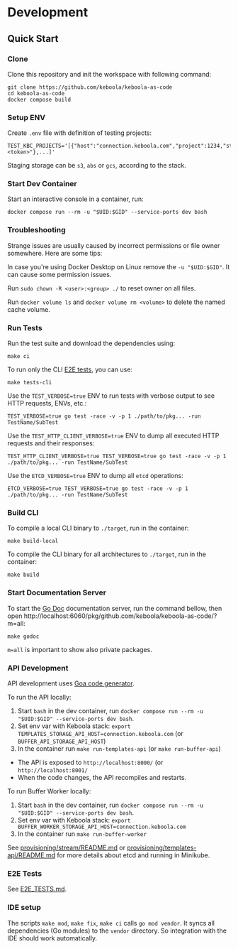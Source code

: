 # Development

## Quick Start

### Clone

Clone this repository and init the workspace with following command:

```
git clone https://github.com/keboola/keboola-as-code
cd keboola-as-code
docker compose build
```

### Setup ENV

Create `.env` file with definition of testing projects:
```
TEST_KBC_PROJECTS='[{"host":"connection.keboola.com","project":1234,"stagingStorage":"s3","backend":"snowflake/bigquery","token":"<token>"},...]'
```

Staging storage can be `s3`, `abs` or `gcs`, according to the stack.

### Start Dev Container

Start an interactive console in a container, run:
```
docker compose run --rm -u "$UID:$GID" --service-ports dev bash
```

### Troubleshooting

Strange issues are usually caused by incorrect permissions or file owner somewhere. Here are some tips:

In case you're using Docker Desktop on Linux remove the `-u "$UID:$GID"`. It can cause some permission issues.

Run `sudo chown -R <user>:<group> ./` to reset owner on all files.

Run `docker volume ls` and `docker volume rm <volume>` to delete the named cache volume.

### Run Tests

Run the test suite and download the dependencies using:
```
make ci
```

To run only the CLI [E2E tests](./e2e_tests.md), you can use:
```
make tests-cli
```

Use the `TEST_VERBOSE=true` ENV to run tests with verbose output to see HTTP requests, ENVs, etc.:
```
TEST_VERBOSE=true go test -race -v -p 1 ./path/to/pkg... -run TestName/SubTest
```

Use the `TEST_HTTP_CLIENT_VERBOSE=true` ENV to dump all executed HTTP requests and their responses:
```
TEST_HTTP_CLIENT_VERBOSE=true TEST_VERBOSE=true go test -race -v -p 1 ./path/to/pkg... -run TestName/SubTest
```

Use the `ETCD_VERBOSE=true` ENV to dump all `etcd` operations:
```
ETCD_VERBOSE=true TEST_VERBOSE=true go test -race -v -p 1 ./path/to/pkg... -run TestName/SubTest
```

### Build CLI

To compile a local CLI binary to `./target`, run in the container:
```
make build-local
```

To compile the CLI binary for all architectures to `./target`, run in the container:
```
make build
```

### Start Documentation Server

To start the [Go Doc](https://go.dev/doc/) documentation server, run the command bellow, then open http://localhost:6060/pkg/github.com/keboola/keboola-as-code/?m=all:
```
make godoc
```

`m=all` is important to show also private packages.

### API Development

API development uses [Goa code generator](https://goa.design/).

To run the API locally:
1. Start `bash` in the dev container, run `docker compose run --rm -u "$UID:$GID" --service-ports dev bash`.
2. Set env var with Keboola stack: `export TEMPLATES_STORAGE_API_HOST=connection.keboola.com` (or `BUFFER_API_STORAGE_API_HOST`)
3. In the container run `make run-templates-api` (or `make run-buffer-api`)
 - The API is exposed to `http://localhost:8000/` (or `http://localhost:8001/`
 - When the code changes, the API recompiles and restarts.

To run Buffer Worker locally:
1. Start `bash` in the dev container, run `docker compose run --rm -u "$UID:$GID" --service-ports dev bash`.
2. Set env var with Keboola stack: `export BUFFER_WORKER_STORAGE_API_HOST=connection.keboola.com`
3. In the container run `make run-buffer-worker`

See [provisioning/stream/README.md](../provisioning/stream/README.md) or [provisioning/templates-api/README.md](../provisioning/templates-api/README.md) for more details about etcd and running in Minikube.


### E2E Tests

See [E2E_TESTS.md](./e2e_tests.md).

### IDE setup

The scripts `make mod`, `make fix`, `make ci` calls `go mod vendor`.
It syncs all dependencies (Go modules) to the `vendor` directory.
So integration with the IDE should work automatically.
